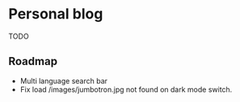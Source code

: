 # Personal blog

TODO
<!-- bundle install -->
<!-- bundle exec jekyll serve -->

## Roadmap

- Multi language search bar
- Fix load /images/jumbotron.jpg not found on dark mode switch.
 